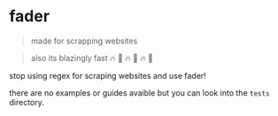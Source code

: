 # fader
> made for scrapping websites

> also its blazingly fast 🔥 🚀 🔥 🚀 🔥 🚀

stop using regex for scraping websites and use fader!

there are no examples or guides avaible but you can look into the `tests` directory.
